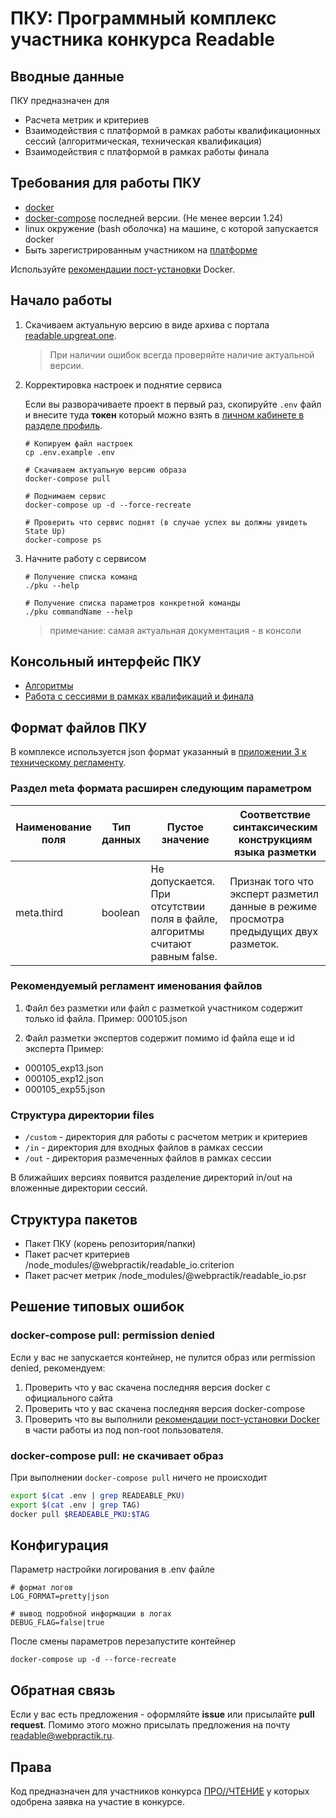 # ПКУ: Программный комплекс участника конкурса Readable

## Вводные данные

ПКУ предназначен для

-   Расчета метрик и критериев
-   Взаимодействия с платформой в рамках работы квалификационных сессий (алгоритмическая, техническая квалификация)
-   Взаимодействия с платформой в рамках работы финала

## Требования для работы ПКУ

-   [docker](https://docs.docker.com/get-docker/)
-   [docker-compose](https://docs.docker.com/compose/install/) последней версии. (Не менее версии 1.24)
-   linux окружение (bash оболочка) на машине, с которой запускается docker
-   Быть зарегистрированным участником на [платформе](https://readable.upgreat.one)

Используйте [рекомендации пост-установки](https://docs.docker.com/engine/install/linux-postinstall/) Docker.

## Начало работы

1. Скачиваем актуальную версию в виде архива с портала [readable.upgreat.one](https://readable.upgreat.one).

    > При наличии ошибок всегда проверяйте наличие актуальной версии.

2. Корректировка настроек и поднятие сервиса

    Если вы разворачиваете проект в первый раз, скопируйте `.env` файл и внесите туда **токен** который можно взять в [личном кабинете в разделе профиль](https://readable.upgreat.one/lk).

    ```shell script
    # Копируем файл настроек
    cp .env.example .env

    # Скачиваем актуальную версию образа
    docker-compose pull

    # Поднимаем сервис
    docker-compose up -d --force-recreate

    # Проверить что сервис поднят (в случае успех вы должны увидеть State Up)
    docker-compose ps
    ```

3. Начните работу с сервисом

    ```shell script
    # Получение списка команд
    ./pku --help

    # Получение списка параметров конкретной команды
    ./pku commandName --help
    ```

    > примечание: самая актуальная документация - в консоли

## Консольный интерфейс ПКУ

-   [Алгоритмы](./docs/cli-algoritm.md)
-   [Работа с сессиями в рамках квалификаций и финала](./docs/cli-session.md)

## Формат файлов ПКУ

В комплексе используется json формат указанный в [приложении 3 к техническому регламенту](https://ai.upgreat.one/participants/).

### Раздел meta формата расширен следующим параметром

| Наименование поля | Тип данных | Пустое значение                                                              | Соответствие синтаксическим конструкциям языка разметки                               |
| ----------------- | ---------- | ---------------------------------------------------------------------------- | ------------------------------------------------------------------------------------- |
| meta.third        | boolean    | Не допускается. При отсутствии поля в файле, алгоритмы считают равным false. | Признак того что эксперт разметил данные в режиме просмотра предыдущих двух разметок. |

### Рекомендуемый регламент именования файлов

1. Файл без разметки или файл с разметкой участником содержит только id файла.
   Пример: 000105.json

2. Файл разметки экспертов содержит помимо id файла еще и id эксперта
   Пример:

-   000105_exp13.json
-   000105_exp12.json
-   000105_exp55.json

### Структура директории files

-   `/custom` - директория для работы с расчетом метрик и критериев
-   `/in` - директория для входных файлов в рамках сессии
-   `/out` - директория размеченных файлов в рамках сессии

В ближайших версиях появится разделение директорий in/out на вложенные директории сессий.

## Структура пакетов

-   Пакет ПКУ (корень репозитория/папки)
-   Пакет расчет критериев /node_modules/@webpractik/readable_io.criterion
-   Пакет расчет метрик /node_modules/@webpractik/readable_io.psr

## Решение типовых ошибок

### docker-compose pull: permission denied

Если у вас не запускается контейнер, не пулится образ или permission denied, рекомендуем:

1. Проверить что у вас скачена последняя версия docker с официального сайта
2. Проверить что у вас скачена последняя версия docker-compose
3. Проверить что вы выполнили [рекомендации пост-установки Docker](https://docs.docker.com/engine/install/linux-postinstall/) в части работы из под non-root пользователя.

### docker-compose pull: не скачивает образ

При выполнении `docker-compose pull` ничего не происходит

```sh
export $(cat .env | grep READEABLE_PKU)
export $(cat .env | grep TAG)
docker pull $READEABLE_PKU:$TAG
```

## Конфигурация

Параметр настройки логирования в .env файле

```dotenv
# формат логов
LOG_FORMAT=pretty|json

# вывод подробной информации в логах
DEBUG_FLAG=false|true
```

После смены параметров перезапустите контейнер

```shell script
docker-compose up -d --force-recreate
```

## Обратная связь

Если у вас есть предложения - оформляйте **issue** или присылайте **pull request**.
Помимо этого можно присылать предложения на почту [readable@webpractik.ru](mailto:readable@webpractik.ru).

## Права

Код предназначен для участников конкурса [ПРО//ЧТЕНИЕ](https://ai.upgreat.one/) у которых одобрена заявка на участие в конкурсе.
